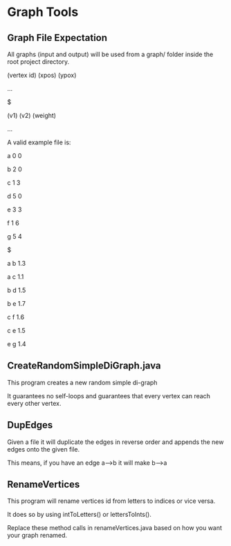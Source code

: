 # Graph Tools

## Graph File Expectation
All graphs (input and output) will be used from a graph/ folder inside the root project directory.

(vertex id) (xpos) (ypox)

...

$

(v1) (v2) (weight)

...

A valid example file is: 

a 0 0

b 2 0

c 1 3

d 5 0

e 3 3

f 1 6

g 5 4

$

a b 1.3

a c 1.1

b d 1.5

b e 1.7

c f 1.6

c e 1.5

e g 1.4


## CreateRandomSimpleDiGraph.java
This program creates a new random simple di-graph
 
It guarantees no self-loops and guarantees that every vertex can reach every other vertex.
 
## DupEdges
Given a file it will duplicate the edges in reverse order and appends the new edges onto the given file.

This means, if you have an edge a-->b it will make b-->a

## RenameVertices
This program will rename vertices id from letters to indices or vice versa.
 
It does so by using intToLetters() or lettersToInts().
 
Replace these method calls in renameVertices.java based on how you want your graph renamed.
